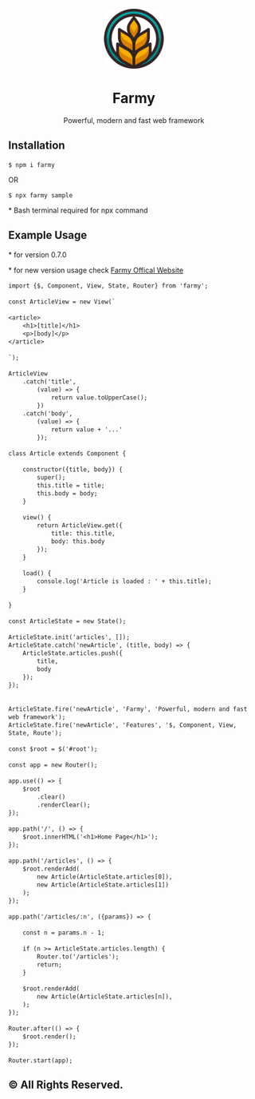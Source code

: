 <p align="center"><img width="120" src="https://raw.githubusercontent.com/ns221102/farmy/master/farmy.png" alt="Farmy logo"></p>

<h1 align="center">Farmy</h1>

<p align="center">Powerful, modern and fast web framework</p>

<h2>Installation</h2>

```
$ npm i farmy
```
OR
```
$ npx farmy sample
```
<p>* Bash terminal required for npx command</p>
<h2>Example Usage</h2>
<p> * for version 0.7.0</p>
<p> * for new version usage check <a href="https://www.farmyjs.netlify.app">Farmy Offical Website</a></p>

```
import {$, Component, View, State, Router} from 'farmy';

const ArticleView = new View(`

<article>
	<h1>[title]</h1>
	<p>[body]</p>
</article>

`);

ArticleView
	.catch('title',
		(value) => {
			return value.toUpperCase();
		})
	.catch('body',
		(value) => {
			return value + '...'
		});

class Article extends Component {
	
	constructor({title, body}) {
		super();
		this.title = title;
		this.body = body;
	}
	
	view() {
		return ArticleView.get({
			title: this.title,
			body: this.body
		});
	}
	
	load() {
		console.log('Article is loaded : ' + this.title);
	}
	
}

const ArticleState = new State();

ArticleState.init('articles', []);
ArticleState.catch('newArticle', (title, body) => {
	ArticleState.articles.push({
		title,
		body
	});
});


ArticleState.fire('newArticle', 'Farmy', 'Powerful, modern and fast web framework');
ArticleState.fire('newArticle', 'Features', '$, Component, View, State, Route');

const $root = $('#root');

const app = new Router();

app.use(() => {
	$root
		.clear()
		.renderClear();
});

app.path('/', () => {
	$root.innerHTML('<h1>Home Page</h1>');
});

app.path('/articles', () => {
	$root.renderAdd(
		new Article(ArticleState.articles[0]),
		new Article(ArticleState.articles[1])
	);
});

app.path('/articles/:n', ({params}) => {
	
	const n = params.n - 1;
	
	if (n >= ArticleState.articles.length) {
		Router.to('/articles');
		return;
	}
	
	$root.renderAdd(
		new Article(ArticleState.articles[n]),
	);
});

Router.after(() => {
	$root.render();
});

Router.start(app);
```

<h2>© All Rights Reserved.</h2>